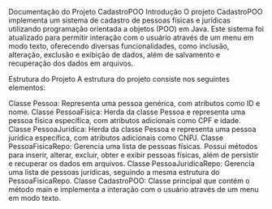 

Documentação do Projeto CadastroPOO
Introdução
O projeto CadastroPOO implementa um sistema de cadastro de pessoas físicas e jurídicas utilizando programação orientada a objetos (POO) em Java. Este sistema foi atualizado para permitir interação com o usuário através de um menu em modo texto, oferecendo diversas funcionalidades, como inclusão, alteração, exclusão e exibição de dados, além de salvamento e recuperação dos dados em arquivos.

Estrutura do Projeto
A estrutura do projeto consiste nos seguintes elementos:

Classe Pessoa: Representa uma pessoa genérica, com atributos como ID e nome.
Classe PessoaFisica: Herda da classe Pessoa e representa uma pessoa física específica, com atributos adicionais como CPF e idade.
Classe PessoaJuridica: Herda da classe Pessoa e representa uma pessoa jurídica específica, com atributos adicionais como CNPJ.
Classe PessoaFisicaRepo: Gerencia uma lista de pessoas físicas. Possui métodos para inserir, alterar, excluir, obter e exibir pessoas físicas, além de persistir e recuperar os dados em arquivos.
Classe PessoaJuridicaRepo: Gerencia uma lista de pessoas jurídicas, seguindo a mesma estrutura do PessoaFisicaRepo.
Classe CadastroPOO: Classe principal que contém o método main e implementa a interação com o usuário através de um menu em modo texto.
